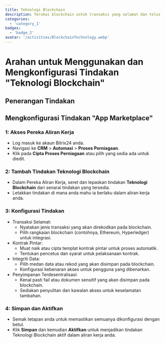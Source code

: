 ```yaml
---
title: Teknologi Blockchain
description: Terokai blockchain untuk transaksi yang selamat dan telus.
categories: 
  - 'category_1'
badges: 
  - 'badge_2'
avatar: '/activities/BlockchainTechnology.webp'
---
```

# Arahan untuk Menggunakan dan Mengkonfigurasi Tindakan "Teknologi Blockchain"

## Penerangan Tindakan

## **Mengkonfigurasi Tindakan "App Marketplace"**

### 1: Akses Pereka Aliran Kerja
- Log masuk ke akaun Bitrix24 anda.
- Navigasi ke **CRM** > **Automasi** > **Proses Perniagaan**.
- Klik pada **Cipta Proses Perniagaan** atau pilih yang sedia ada untuk diedit.

### 2: Tambah Tindakan Teknologi Blockchain
- Dalam Pereka Aliran Kerja, seret dan lepaskan tindakan **Teknologi Blockchain** dari senarai tindakan yang tersedia.
- Letakkan tindakan di mana anda mahu ia berlaku dalam aliran kerja anda.

### 3: Konfigurasi Tindakan
- Transaksi Selamat:
  - Nyatakan jenis transaksi yang akan direkodkan pada blockchain.
  - Pilih rangkaian blockchain (contohnya, Ethereum, Hyperledger) untuk integrasi.
- Kontrak Pintar:
  - Muat naik atau cipta templat kontrak pintar untuk proses automatik.
  - Tentukan pencetus dan syarat untuk pelaksanaan kontrak.
- Integriti Data:
  - Pilih medan data atau rekod yang akan disimpan pada blockchain.
  - Konfigurasi kebenaran akses untuk pengguna yang dibenarkan.
- Penyimpanan Terdesentralisasi:
  - Kenal pasti fail atau dokumen sensitif yang akan disimpan pada blockchain.
  - Sediakan penyulitan dan kawalan akses untuk keselamatan tambahan.

### 4: Simpan dan Aktifkan
- Semak tetapan anda untuk memastikan semuanya dikonfigurasi dengan betul.
- Klik **Simpan** dan kemudian **Aktifkan** untuk menjadikan tindakan Teknologi Blockchain aktif dalam aliran kerja anda.